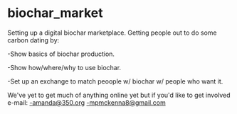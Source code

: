 biochar_market
==============

Setting up a digital biochar marketplace. Getting people out to do some carbon dating by:

-Show basics of biochar production.

-Show how/where/why to use biochar.

-Set up an exchange to match peoople w/ biochar w/ people who want it.

We've yet to get much of anything online yet but if you'd like to get involved e-mail:
-amanda@350.org
-mpmckenna8@gmail.com
